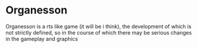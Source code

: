 # Organesson

Organesson is a rts like game (it will be i think), the development of which is not strictly defined, so in the course of which there may be serious changes in the gameplay and graphics